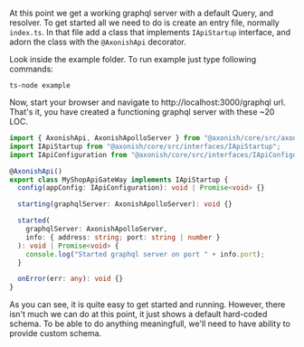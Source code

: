 At this point we get a working graphql server with a default Query, and resolver. To get started all we need to do is create an
entry file, normally `index.ts`. In that file add a class that implements `IApiStartup` interface, and adorn the class with the
`@AxonishApi` decorator.

Look inside the example folder. To run example just type following commands:

```
ts-node example
```

Now, start your browser and navigate to http://localhost:3000/graphql url. That's it, you have created a functioning graphql server
with these ~20 LOC.

```ts
import { AxonishApi, AxonishApolloServer } from "@axonish/core/src/axonish-api";
import IApiStartup from "@axonish/core/src/interfaces/IApiStartup";
import IApiConfiguration from "@axonish/core/src/interfaces/IApiConfiguration";

@AxonishApi()
export class MyShopApiGateWay implements IApiStartup {
  config(appConfig: IApiConfiguration): void | Promise<void> {}

  starting(graphqlServer: AxonishApolloServer): void {}

  started(
    graphqlServer: AxonishApolloServer,
    info: { address: string; port: string | number }
  ): void | Promise<void> {
    console.log("Started graphql server on port " + info.port);
  }

  onError(err: any): void {}
}
```

As you can see, it is quite easy to get started and running. However, there isn't much we can do at this point, it just shows a default
hard-coded schema. To be able to do anything meaningfull, we'll need to have ability to provide custom schema.
